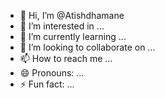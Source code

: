 - 👋 Hi, I’m @Atishdhamane
- 👀 I’m interested in ...
- 🌱 I’m currently learning ...
- 💞️ I’m looking to collaborate on ...
- 📫 How to reach me ...
- 😄 Pronouns: ...
- ⚡ Fun fact: ...

<!---
Atishdhamane/Atishdhamane is a ✨ special ✨ repository because its `README.md` (this file) appears on your GitHub profile.
You can click the Preview link to take a look at your changes.
--->
